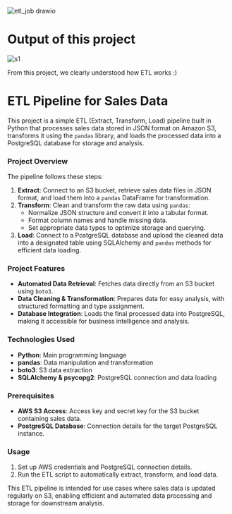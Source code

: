 
![etl_job drawio](https://github.com/user-attachments/assets/4d89d47f-33cf-4cf3-b6db-a7d5ab4030cf)

# Output of this project
![s1](https://github.com/user-attachments/assets/69443a1b-9895-4752-aa99-de56b9b20629)

From this project, we clearly understood how ETL works :)

# ETL Pipeline for Sales Data

This project is a simple ETL (Extract, Transform, Load) pipeline built in Python that processes sales data stored in JSON format on Amazon S3, transforms it using the `pandas` library, and loads the processed data into a PostgreSQL database for storage and analysis.

### Project Overview

The pipeline follows these steps:

1. **Extract**: Connect to an S3 bucket, retrieve sales data files in JSON format, and load them into a `pandas` DataFrame for transformation.
2. **Transform**: Clean and transform the raw data using `pandas`:
   - Normalize JSON structure and convert it into a tabular format.
   - Format column names and handle missing data.
   - Set appropriate data types to optimize storage and querying.
3. **Load**: Connect to a PostgreSQL database and upload the cleaned data into a designated table using SQLAlchemy and `pandas` methods for efficient data loading.

### Project Features

- **Automated Data Retrieval**: Fetches data directly from an S3 bucket using `boto3`.
- **Data Cleaning & Transformation**: Prepares data for easy analysis, with structured formatting and type assignment.
- **Database Integration**: Loads the final processed data into PostgreSQL, making it accessible for business intelligence and analysis.

### Technologies Used

- **Python**: Main programming language
- **pandas**: Data manipulation and transformation
- **boto3**: S3 data extraction
- **SQLAlchemy & psycopg2**: PostgreSQL connection and data loading

### Prerequisites

- **AWS S3 Access**: Access key and secret key for the S3 bucket containing sales data.
- **PostgreSQL Database**: Connection details for the target PostgreSQL instance.

### Usage

1. Set up AWS credentials and PostgreSQL connection details.
2. Run the ETL script to automatically extract, transform, and load data.

This ETL pipeline is intended for use cases where sales data is updated regularly on S3, enabling efficient and automated data processing and storage for downstream analysis.
